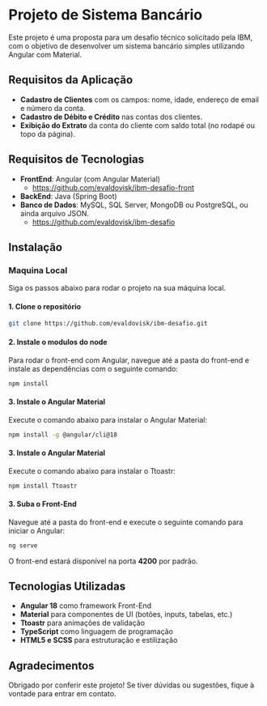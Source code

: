 
# Projeto de Sistema Bancário

Este projeto é uma proposta para um desafio técnico solicitado pela IBM, com o objetivo de desenvolver um sistema bancário simples utilizando Angular com Material.

## Requisitos da Aplicação

- **Cadastro de Clientes** com os campos: nome, idade, endereço de email e número da conta.
- **Cadastro de Débito e Crédito** nas contas dos clientes.
- **Exibição do Extrato** da conta do cliente com saldo total (no rodapé ou topo da página).

## Requisitos de Tecnologias

- **FrontEnd**: Angular (com Angular Material)
  - https://github.com/evaldovisk/ibm-desafio-front
- **BackEnd**: Java (Spring Boot)
- **Banco de Dados**: MySQL, SQL Server, MongoDB ou PostgreSQL, ou ainda arquivo JSON.
  - https://github.com/evaldovisk/ibm-desafio


## Instalação

### Maquina Local

Siga os passos abaixo para rodar o projeto na sua máquina local.

#### 1. Clone o repositório

```bash
git clone https://github.com/evaldovisk/ibm-desafio.git
```

#### 2. Instale o modulos do node

Para rodar o front-end com Angular, navegue até a pasta do front-end e instale as dependências com o seguinte comando:

```bash
npm install
```

#### 3. Instale o Angular Material

Execute o comando abaixo para instalar o Angular Material:

```bash
npm install -g @angular/cli@18
```

#### 3. Instale o Angular Material

Execute o comando abaixo para instalar o Ttoastr:

```bash
npm install Ttoastr
```

#### 3. Suba o Front-End

Navegue até a pasta do front-end e execute o seguinte comando para iniciar o Angular:

```bash
ng serve
```

O front-end estará disponível na porta **4200** por padrão.

## Tecnologias Utilizadas

- **Angular 18** como framework Front-End
- **Material** para componentes de UI (botões, inputs, tabelas, etc.)
- **Ttoastr** para animações de validação
- **TypeScript** como linguagem de programação
- **HTML5 e SCSS** para estruturação e estilização


## Agradecimentos

Obrigado por conferir este projeto! Se tiver dúvidas ou sugestões, fique à vontade para entrar em contato.
